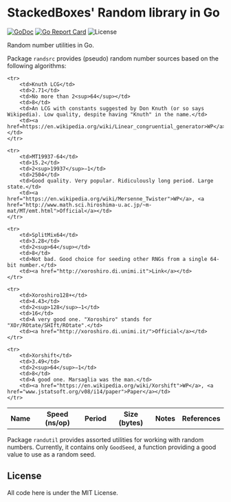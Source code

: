 # StackedBoxes' Random library in Go

[![GoDoc](https://godoc.org/github.com/lmbarros/sbxs_go_rand?status.svg)](https://godoc.org/github.com/lmbarros/sbxs_go_rand) [![Go Report Card](https://goreportcard.com/badge/github.com/lmbarros/sbxs_go_rand)](https://goreportcard.com/report/github.com/lmbarros/sbxs_go_rand) ![License](https://img.shields.io/github/license/lmbarros/sbxs_go_rand.svg)

Random number utilities in Go.

Package `randsrc` provides (pseudo) random number sources based on the following
algorithms:

<table>
    <tr>
        <th>Name</th>
        <th>Speed (ns/op)</th>
        <th>Period</th>
        <th>Size (bytes)</th>
        <th>Notes</th>
        <th>References</th>
    </tr>

    <tr>
        <td>Knuth LCG</td>
        <td>2.71</td>
        <td>No more than 2<sup>64</sup></td>
        <td>8</td>
        <td>An LCG with constants suggested by Don Knuth (or so says Wikipedia). Low quality, despite having "Knuth" in the name.</td>
        <td><a href=https://en.wikipedia.org/wiki/Linear_congruential_generator>WP</a></td>
    </tr>

    <tr>
        <td>MT19937-64</td>
        <td>15.2</td>
        <td>2<sup>19937</sup>−1</td>
        <td>2504</td>
        <td>Good quality. Very popular. Ridiculously long period. Large state.</td>
        <td><a href="https://en.wikipedia.org/wiki/Mersenne_Twister">WP</a>, <a href="http://www.math.sci.hiroshima-u.ac.jp/~m-mat/MT/emt.html">Official</a></td>
    </tr>

    <tr>
        <td>SplitMix64</td>
        <td>3.28</td>
        <td>2<sup>64</sup></td>
        <td>8</td>
        <td>Not bad. Good choice for seeding other RNGs from a single 64-bit number.</td>
        <td><a href="http://xoroshiro.di.unimi.it">Link</a></td>
    </tr>

    <tr>
        <td>Xoroshiro128+</td>
        <td>4.43</td>
        <td>2<sup>128</sup>−1</td>
        <td>16</td>
        <td>A very good one. "Xoroshiro" stands for "XOr/ROtate/SHIft/ROtate".</td>
        <td><a href="http://xoroshiro.di.unimi.it/">Official</a></td>
    </tr>

    <tr>
        <td>Xorshift</td>
        <td>3.49</td>
        <td>2<sup>64</sup>−1</td>
        <td>8</td>
        <td>A good one. Marsaglia was the man.</td>
        <td><a href="https://en.wikipedia.org/wiki/Xorshift">WP</a>, <a href="www.jstatsoft.org/v08/i14/paper">Paper</a></td>
    </tr>
</table>


Package `randutil` provides assorted utilities for working with random numbers.
Currently, it contains only `GoodSeed`, a function providing a good value to use
as a random seed.

## License

All code here is under the MIT License.
